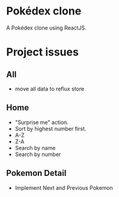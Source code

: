 # Pokédex clone
A Pokédex clone using ReactJS.

# Project issues
## All
* move all data to reflux store

## Home
* "Surprise me" action.
* Sort by highest number first.
* A-Z
* Z-A
* Search by name
* Search by number

## Pokemon Detail
* Implement Next and Previous Pokemon

